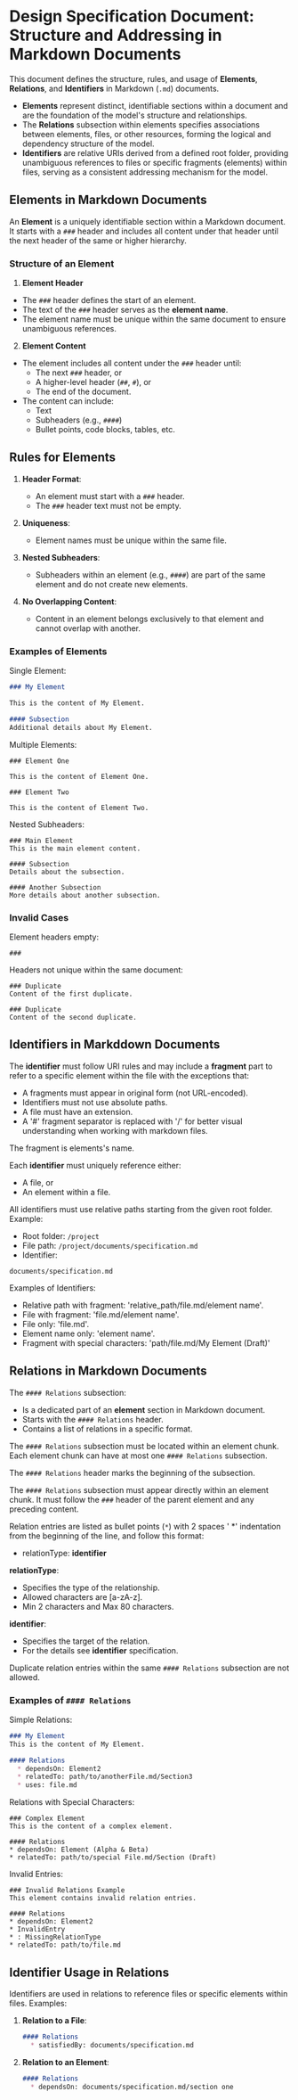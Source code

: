 # Design Specification Document: Structure and Addressing in Markdown Documents

This document defines the structure, rules, and usage of **Elements**, **Relations**, and **Identifiers** in Markdown (`.md`) documents. 

- **Elements** represent distinct, identifiable sections within a document and are the foundation of the model's structure and relationships.  
- The **Relations** subsection within elements specifies associations between elements, files, or other resources, forming the logical and dependency structure of the model.  
- **Identifiers** are relative URIs derived from a defined root folder, providing unambiguous references to files or specific fragments (elements) within files, serving as a consistent addressing mechanism for the model.  


## Elements in Markdown Documents

An **Element** is a uniquely identifiable section within a Markdown document. It starts with a `###` header and includes all content under that header until the next header of the same or higher hierarchy.

### Structure of an Element

1. **Element Header**
  - The `###` header defines the start of an element.
  - The text of the `###` header serves as the **element name**.
  - The element name must be unique within the same document to ensure unambiguous references.

2. **Element Content**
  - The element includes all content under the `###` header until:
    - The next `###` header, or
    - A higher-level header (`##`, `#`), or
    - The end of the document.
  - The content can include:
    - Text
    - Subheaders (e.g., `####`)
    - Bullet points, code blocks, tables, etc.


## Rules for Elements

1. **Header Format**:
   - An element must start with a `###` header.
   - The `###` header text must not be empty.

2. **Uniqueness**:
   - Element names must be unique within the same file.
 
3. **Nested Subheaders**:
   - Subheaders within an element (e.g., `####`) are part of the same element and do not create new elements.

4. **No Overlapping Content**:
   - Content in an element belongs exclusively to that element and cannot overlap with another.


### Examples of Elements

Single Element:
```markdown
### My Element

This is the content of My Element.

#### Subsection
Additional details about My Element.
```

Multiple Elements:
```
### Element One

This is the content of Element One.

### Element Two

This is the content of Element Two.
```

Nested Subheaders:
```
### Main Element
This is the main element content.

#### Subsection
Details about the subsection.

#### Another Subsection
More details about another subsection.
```

### Invalid Cases

Element headers empty:
```
###
```

Headers not unique within the same document:
```
### Duplicate
Content of the first duplicate.

### Duplicate
Content of the second duplicate.
```

## Identifiers in Markddown Documents


The **identifier** must follow URI rules and may include a **fragment** part to refer to a specific element within the file with the exceptions that:
  * A fragments must appear in original form (not URL-encoded).
  * Identifiers must not use absolute paths.
  * A file must have an extension.
  * A '#' fragment separator is replaced with '/' for better visual understanding when working with markdown files.
  
The fragment is elements's name.
  
Each **identifier** must uniquely reference either:
  * A file, or
  * An element within a file.

All identifiers must use relative paths starting from the given root folder.
Example:
  - Root folder: `/project`
  - File path: `/project/documents/specification.md`
  - Identifier:
  ```
  documents/specification.md
  ```

Examples of Identifiers:
 * Relative path with fragment: 'relative_path/file.md/element name'.
 * File with fragment: 'file.md/element name'.
 * File only: 'file.md'.
 * Element name only: 'element name'.
 * Fragment with special characters: 'path/file.md/My Element (Draft)'



##  Relations in Markdown Documents

The `#### Relations` subsection:
- Is a dedicated part of an **element** section in Markdown document.
- Starts with the `#### Relations` header.
- Contains a list of relations in a specific format.


The `#### Relations` subsection must be located within an element chunk.
Each element chunk can have at most one `#### Relations` subsection.

The `#### Relations` header marks the beginning of the subsection.

The `#### Relations` subsection must appear directly within an element  chunk.
It must follow the `###` header of the parent element and any preceding content.

Relation entries are listed as bullet points (`*`) with 2 spaces '  *' indentation from the beginning of the line, and follow this format:
 * relationType: **identifier**

**relationType**:
 - Specifies the type of the relationship.
 - Allowed characters are [a-zA-z].
 - Min 2 characters and Max 80 characters.

**identifier**:
 - Specifies the target of the relation.
 - For the details see **identifier** specification.

Duplicate relation entries within the same `#### Relations` subsection are not allowed.


### Examples of `#### Relations`

Simple Relations:
```markdown
### My Element
This is the content of My Element.

#### Relations
  * dependsOn: Element2
  * relatedTo: path/to/anotherFile.md/Section3
  * uses: file.md
```

Relations with Special Characters:
```
### Complex Element
This is the content of a complex element.

#### Relations
* dependsOn: Element (Alpha & Beta)
* relatedTo: path/to/special File.md/Section (Draft)
```

Invalid Entries:
```
### Invalid Relations Example
This element contains invalid relation entries.

#### Relations
* dependsOn: Element2
* InvalidEntry
* : MissingRelationType
* relatedTo: path/to/file.md
```



## Identifier Usage in Relations

Identifiers are used in relations to reference files or specific elements within files. Examples:

1. **Relation to a File**:
   ```markdown
   #### Relations
     * satisfiedBy: documents/specification.md  
   ```
    
2. **Relation to an Element**:
   ```markdown
   #### Relations
     * dependsOn: documents/specification.md/section one      
   ```


